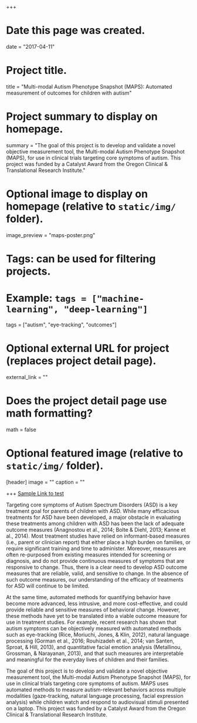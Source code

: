 +++
# Date this page was created.
date = "2017-04-11"

# Project title.
title = "Multi-modal Autism Phenotype Snapshot (MAPS): Automated measurement of outcomes for children with autism"

# Project summary to display on homepage.
summary = "The goal of this project is to develop and validate a novel objective measurement tool, the Multi-modal Autism Phenotype Snapshot (MAPS), for use in clinical trials targeting core symptoms of autism. This project was funded by a Catalyst Award from the Oregon Clinical & Translational Research Institute."

# Optional image to display on homepage (relative to `static/img/` folder).
image_preview = "maps-poster.png"

# Tags: can be used for filtering projects.
# Example: `tags = ["machine-learning", "deep-learning"]`
tags = ["autism", "eye-tracking", "outcomes"]

# Optional external URL for project (replaces project detail page).
external_link = ""

# Does the project detail page use math formatting?
math = false

# Optional featured image (relative to `static/img/` folder).
[header]
image = ""
caption = ""

+++
<a href="https://www.endtoendprojects.com/posts/welcome/" target="_blank">Sample Link to test</a>  

Targeting core symptoms of Autism Spectrum Disorders (ASD) is a key treatment goal for parents of children with ASD. While many efficacious treatments for ASD have been developed, a major obstacle in evaluating these treatments among children with ASD has been the lack of adequate outcome measures (Anagnostou et al., 2014; Bolte & Diehl, 2013; Kanne et al., 2014). Most treatment studies have relied on informant-based measures (i.e., parent or clinician report) that either place a high burden on families, or require significant training and time to administer. Moreover, measures are often re-purposed from existing measures intended for screening or diagnosis, and do not provide continuous measures of symptoms that are responsive to change. Thus, there is a clear need to develop ASD outcome measures that are reliable, valid, and sensitive to change. In the absence of such outcome measures, our understanding of the efficacy of treatments for ASD will continue to be limited.


At the same time, automated methods for quantifying behavior have become more advanced, less intrusive, and more cost-effective, and could provide reliable and sensitive measures of behavioral change. However, these methods have yet to be translated into a viable outcome measure for use in treatment studies. For example, recent research has shown that autism symptoms can be objectively measured with automated methods such as eye-tracking (Rice, Moriuchi, Jones, & Klin, 2012), natural language processing (Gorman et al., 2016; Rouhizadeh et al., 2014; van Santen, Sproat, & Hill, 2013), and quantitative facial emotion analysis (Metallinou, Grossman, & Narayanan, 2013), and that such measures are interpretable and meaningful for the everyday lives of children and their families. 

The goal of this project is to develop and validate a novel objective measurement tool, the Multi-modal Autism Phenotype Snapshot (MAPS), for use in clinical trials targeting core symptoms of autism. MAPS uses automated methods to measure autism-relevant behaviors across multiple modalities (gaze-tracking, natural language processing, facial expression analysis) while children watch and respond to audiovisual stimuli presented on a laptop. This project was funded by a Catalyst Award from the Oregon Clinical & Translational Research Institute.
